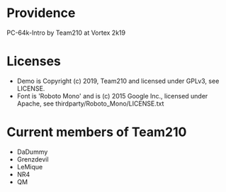 # Providence
PC-64k-Intro by Team210 at Vortex 2k19

# Licenses
* Demo is Copyright (c) 2019, Team210 and licensed under GPLv3, see LICENSE.
* Font is 'Roboto Mono' and is (c) 2015 Google Inc., licensed under Apache, see thirdparty/Roboto_Mono/LICENSE.txt

# Current members of Team210
* DaDummy
* Grenzdevil
* LeMique
* NR4
* QM
